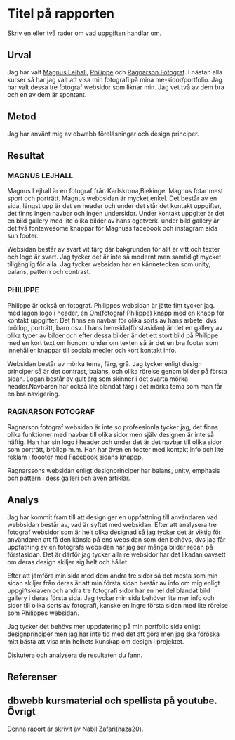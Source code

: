 Titel på rapporten
=======================

Skriv en eller två rader om vad uppgiften handlar om.

Urval
-----------------------

Jag har valt <a href="https://magnuslejhall.se/">Magnus Lejhall</a>, <a href="https://www.philippe.se/">Philippe</a> och <a href="http://www.ragnarson-fotograf.se/page/1/start.aspx">Ragnarson Fotograf</a>. I nästan alla kurser så har jag valt att visa min fotografi på mina me-sidor/portfolio. Jag har valt dessa tre fotograf websidor som liknar min. Jag vet två av dem bra och en av dem är spontant.


Metod
-----------------------

Jag har använt mig av dbwebb föreläsningar och design principer.

Resultat
-----------------------

### MAGNUS LEJHALL

Magnus Lejhall är en fotograf från Karlskrona,Blekinge. Magnus fotar mest sport och porträtt. Magnus webbsidan är mycket enkel. Det består av en sida, längst upp är det en header och under det står det kontakt uppgifter, det finns ingen navbar och ingen undersidor. Under kontakt uppgiter är det en bild gallery med lite olika bilder av hans egetverk. under bild gallery är det två fontawesome knappar för Magnuss facebook och instagram sida sun footer.

Websidan består av svart vit färg där bakgrunden för allt är vitt och texter och logo är svart. Jag tycker det är inte så modernt men samtidigt mycket tillgänglig för alla. Jag tycker websidan har en kännetecken som unity, balans, pattern  och contrast. 

### PHILIPPE
Philippe är också en fotograf. Philippes websidan är jätte fint tycker jag. med lagon logo i header, en Om(fotograf Philippe) knapp med en knapp för kontakt uppgifter. Det finns en navbar för olika sorts av hans arbete, dvs bröllop, porträtt, barn osv. I hans hemsida(förstasidan) är det en gallery av olika typer av bilder och efter dessa bilder är det ett stort bild på Philippe med en kort text om honom. under om texten så är det en bra footer som innehåller knappar till sociala medier och kort kontakt info.

Websidan består av mörka tema, färg, grå. Jag tycker enligt design principer så är det contrast, balans, och olika rörelse genom bilder på första sidan. Logan består av gult ärg som skinner i det svarta mörka header.Navbaren har också lite blandat färg i det mörka tema som man får en bra navigering.

### RAGNARSON FOTOGRAF
Ragnarson fotograf websidan är inte so profeesionla tycker jag, det finns olika funktioner med navbar till olika sidor men själv designen är inte så häftig. Han har sin logo i header och under det är det navbar till olika sidor som porträtt, bröllop m.m. Han har även en footer med kontakt info och lite reklam i foooter med Facebook sidans knappp.

Ragnarssons websidan enligt designprinciper har balans, unity, emphasis och pattern i dess galleri och även artiklar. 


Analys
-----------------------

Jag har kommit fram till att design ger en uppfattning till användaren vad webbsidan består av, vad är syftet med websidan. Efter att analysera tre fotograf websidor som är helt olika designad så jag tycker det är viktig för användaren att få den känsla på ens websidan som den behövs, dvs jag får uppfatning av en fotografs websidan när jag ser många bilder redan på förstasidan. Det är därför jag tycker alla re websidor har det likadan oavsett om deras design skiljer sig helt och hållet.

Efter att jämföra min sida med dem andra tre sidor så det mesta som min sidan skiljer från deras är att min första sidan består av info om mig enligt uppgiftskraven och andra tre fotografi sidor har en hel del blandat bild gallery i deras första sida. Jag tycker min sida behöver lite mer info och sidor till olika sorts av fotografi, kanske en lngre första sidan med lite rörelse som Philippes websidan.

Jag tycker det behövs mer uppdatering på min portfolio sida enligt designprinciper men jag har inte tid med det att göra men jag ska föröska mitt bästa att visa min helhets kunskap om design i projektet.


Diskutera och analysera de resultaten du fann.

Referenser
-----------------------

dbwebb kursmaterial och spellista på youtube. 
Övrigt
-----------------------

Denna raport är skrivit av Nabil Zafari(naza20).